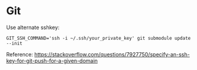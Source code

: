 # Git

Use alternate sshkey:
```
GIT_SSH_COMMAND='ssh -i ~/.ssh/your_private_key' git submodule update --init
```
Reference: https://stackoverflow.com/questions/7927750/specify-an-ssh-key-for-git-push-for-a-given-domain
